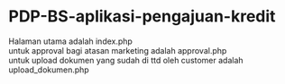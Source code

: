 # PDP-BS-aplikasi-pengajuan-kredit

Halaman utama adalah index.php <br>
untuk approval bagi atasan marketing adalah approval.php <br>
untuk upload dokumen yang sudah di ttd oleh customer adalah upload_dokumen.php
